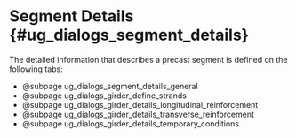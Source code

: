 Segment Details {#ug_dialogs_segment_details}
==============================================
The detailed information that describes a precast segment is defined on the following tabs:

* @subpage ug_dialogs_segment_details_general
* @subpage ug_dialogs_girder_define_strands
* @subpage ug_dialogs_girder_details_longitudinal_reinforcement
* @subpage ug_dialogs_girder_details_transverse_reinforcement
* @subpage ug_dialogs_girder_details_temporary_conditions